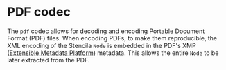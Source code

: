 # PDF codec

The `pdf` codec allows for decoding and encoding Portable Document Format (PDF) files. When encoding PDFs, to make them reproducible, the XML encoding of the Stencila `Node` is embedded in the PDF's XMP ([Extensible Metadata Platform](https://en.wikipedia.org/wiki/Extensible_Metadata_Platform)) metadata. This allows the entire `Node` to be later extracted from the PDF.

